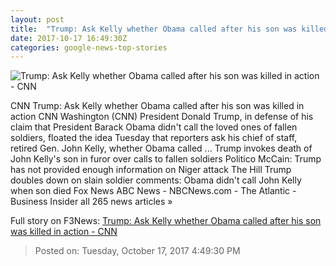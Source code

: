 ```yaml
---
layout: post
title:  "Trump: Ask Kelly whether Obama called after his son was killed in action - CNN"
date: 2017-10-17 16:49:30Z
categories: google-news-top-stories
---
```


![Trump: Ask Kelly whether Obama called after his son was killed in action - CNN](http://cdn.cnn.com/cnnnext/dam/assets/170627103033-01-trump-obama-oval-office-file-super-tease.jpg)

CNN Trump: Ask Kelly whether Obama called after his son was killed in action CNN Washington (CNN) President Donald Trump, in defense of his claim that President Barack Obama didn't call the loved ones of fallen soldiers, floated the idea Tuesday that reporters ask his chief of staff, retired Gen. John Kelly, whether Obama called ... Trump invokes death of John Kelly's son in furor over calls to fallen soldiers Politico McCain: Trump has not provided enough information on Niger attack The Hill Trump doubles down on slain soldier comments: Obama didn't call John Kelly when son died Fox News ABC News - NBCNews.com - The Atlantic - Business Insider all 265 news articles »


Full story on F3News: [Trump: Ask Kelly whether Obama called after his son was killed in action - CNN](http://www.f3nws.com/n/XDP4mH)

> Posted on: Tuesday, October 17, 2017 4:49:30 PM
